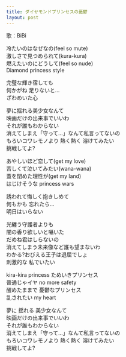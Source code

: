 ```yaml
---
title: ダイヤモンドプリンセスの憂鬱
layout: post
---
```

歌：BiBi

<p><a class="eli">冷たいのはなぜなの</a>(feel so mute)<br />
<a class="nico">激しさで見つめられて</a>(kura-kura)<br />
<a class="maki">燃えたいのにどうして</a>(feel so nude)<br />
Diamond princess style</p>

<p><a class="eli">完璧な輝き宿しても</a><br />
<a class="nico">何かがね</a> <a class="maki">足りないと…</a><br />
ざわめいた心</p>

<p>夢に揺れる美少女なんて<br />
映画だけの出来事でいいわ<br />
<a class="maki">それが誰もわからない</a><br />
消えてしまえ「守って…」なんて私言ってないの<br />
もろいコワレモノより 熱く熱く <a class="eli">溶けてみたい</a><br />
挑戦してよ?</p>

<p><a class="nico">あやしいほど恋して</a>(get my love)<br />
<a class="maki">苦しくて泣いてみたい</a>(wana-wana)<br />
<a class="eli">蓋を閉めた理性が</a>(get my land)<br />
はじけそうな princess wars</p>

<p><a class="maki">誘われて悔しく抱きしめて</a><br />
<a class="eli">何もかも</a> <a class="nico">忘れたら…</a><br />
明日はいらない</p>

<p>光纏う守護者よりも<br />
闇の香り欲しいと囁いた<br />
<a class="eli">だめね君はしらないの</a><br />
消えてしまう未来像など誰も望まないわ<br />
わかる?おびえる王子は退屈でしょ<br />
<a class="nico">刺激的な</a> 私でいたい</p>

<p>kira-kira princess ためいきプリンセス<br />
普通じゃイヤ no more safety<br />
醒めたままで 憂鬱なプリンセス<br />
乱されたい my heart</p>

<p><a class="maki">夢に</a> <a class="nico">揺れる</a> <a class="eli">美少女なんて</a><br />
映画だけの出来事でいいわ<br />
<a class="maki">それが誰もわからない</a><br />
消えてしまえ「守って…」なんて私言ってないの<br />
もろいコワレモノより 熱く熱く 溶けてみたい<br />
挑戦してよ?</p>